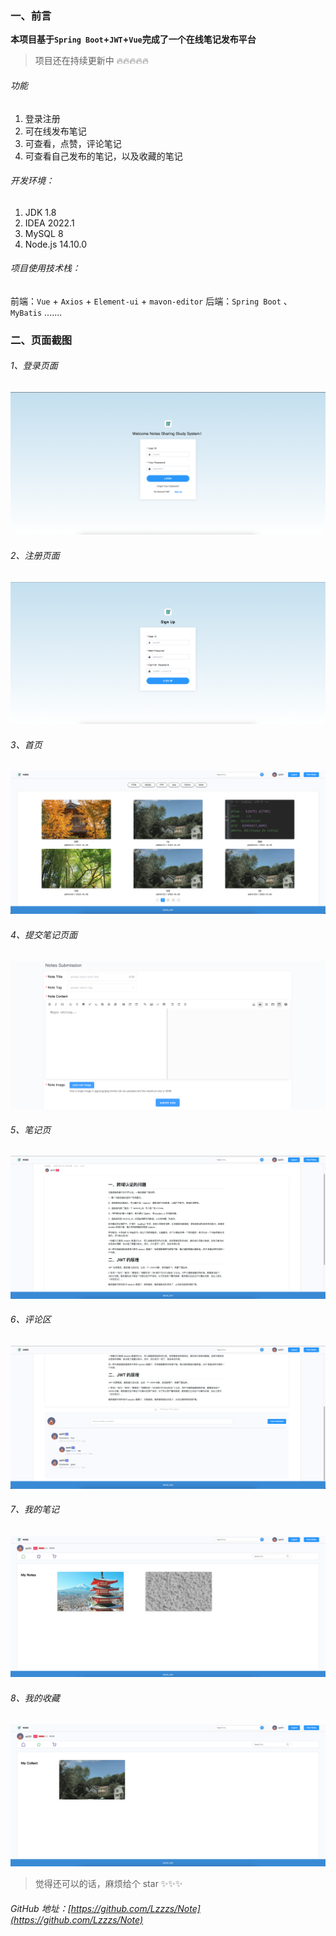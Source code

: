 ### 一、前言

**本项目基于`Spring Boot`+`JWT`+`Vue`完成了一个在线笔记发布平台**

> 项目还在持续更新中 🔥🔥🔥🔥🔥

###### 功能

1. 登录注册
2. 可在线发布笔记
3. 可查看，点赞，评论笔记
4. 可查看自己发布的笔记，以及收藏的笔记

###### 开发环境：

1. JDK 1.8
2. IDEA 2022.1
3. MySQL 8
4. Node.js 14.10.0

###### 项目使用技术栈：

前端：`Vue` + `Axios` + `Element-ui` + `mavon-editor`
后端：`Spring Boot` 、 `MyBatis`
.......

### 二、页面截图

###### 1、登录页面

![在这里插入图片描述](https://raw.githubusercontent.com/Lzzzs/Note/main/note-image/login.png)

###### 2、注册页面

![在这里插入图片描述](https://raw.githubusercontent.com/Lzzzs/Note/main/note-image/register.png)

###### 3、首页

![在这里插入图片描述](https://raw.githubusercontent.com/Lzzzs/Note/main/note-image/index.png)

###### 4、提交笔记页面

![](https://raw.githubusercontent.com/Lzzzs/Note/main/note-image/submit.png)



###### 5、笔记页

![在这里插入图片描述](https://raw.githubusercontent.com/Lzzzs/Note/main/note-image/note.png)

###### 6、评论区

![在这里插入图片描述](https://raw.githubusercontent.com/Lzzzs/Note/main/note-image/comment.png)

###### 7、我的笔记

![在这里插入图片描述](https://raw.githubusercontent.com/Lzzzs/Note/main/note-image/myNote.png)

###### 8、我的收藏

![在这里插入图片描述](https://raw.githubusercontent.com/Lzzzs/Note/main/note-image/myCollect.png)

> 觉得还可以的话，麻烦给个 star ✨✨✨

###### GitHub 地址：[https://github.com/Lzzzs/Note](https://github.com/Lzzzs/Note)

